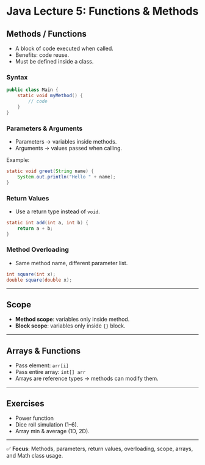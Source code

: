 # Java Lecture 5: Functions & Methods

## Methods / Functions
- A block of code executed when called.
- Benefits: code reuse.
- Must be defined inside a class.

### Syntax
```java
public class Main {
    static void myMethod() {
        // code
    }
}
```

### Parameters & Arguments
- Parameters → variables inside methods.  
- Arguments → values passed when calling.  

Example:
```java
static void greet(String name) {
    System.out.println("Hello " + name);
}
```

### Return Values
- Use a return type instead of `void`.  
```java
static int add(int a, int b) {
    return a + b;
}
```

### Method Overloading
- Same method name, different parameter list.
```java
int square(int x);
double square(double x);
```

---

## Scope
- **Method scope**: variables only inside method.  
- **Block scope**: variables only inside `{}` block.  

---

## Arrays & Functions
- Pass element: `arr[i]`  
- Pass entire array: `int[] arr`  
- Arrays are reference types → methods can modify them.

---

## Exercises 
  
* Power function 
*  Dice roll simulation (1–6).  
*  Array min & average (1D, 2D).  


---

✅ **Focus**: Methods, parameters, return values, overloading, scope, arrays, and Math class usage.
